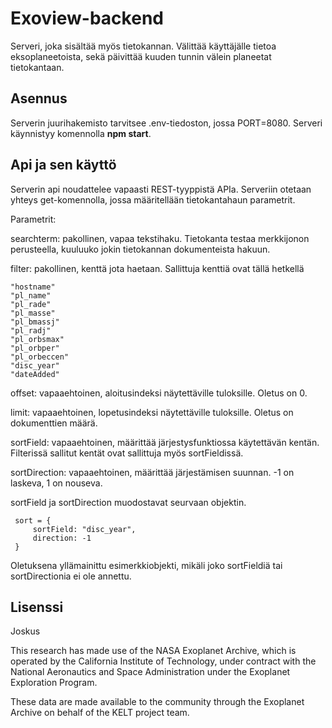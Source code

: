 # Exoview-backend

Serveri, joka sisältää myös tietokannan. Välittää käyttäjälle tietoa eksoplaneetoista, sekä päivittää kuuden tunnin välein planeetat tietokantaan.

## Asennus

Serverin juurihakemisto tarvitsee .env-tiedoston, jossa PORT=8080. Serveri käynnistyy komennolla **npm start**.

## Api ja sen käyttö
Serverin api noudattelee vapaasti REST-tyyppistä APIa. Serveriin otetaan yhteys get-komennolla, jossa määritellään tietokantahaun parametrit.

Parametrit:

searchterm: pakollinen, vapaa tekstihaku. Tietokanta testaa merkkijonon perusteella, kuuluuko jokin tietokannan dokumenteista hakuun.

filter: pakollinen, kenttä jota haetaan. Sallittuja kenttiä ovat tällä hetkellä

    "hostname"
    "pl_name"
    "pl_rade"
    "pl_masse"
    "pl_bmassj"
    "pl_radj"
    "pl_orbsmax"
    "pl_orbper"
    "pl_orbeccen"
    "disc_year"
    "dateAdded"

offset: vapaaehtoinen, aloitusindeksi näytettäville tuloksille. Oletus on 0.

limit: vapaaehtoinen, lopetusindeksi näytettäville tuloksille. Oletus on dokumenttien määrä.

sortField: vapaaehtoinen, määrittää järjestysfunktiossa käytettävän kentän. Filterissä sallitut kentät ovat sallittuja myös sortFieldissä.

sortDirection: vapaaehtoinen, määrittää järjestämisen suunnan. -1 on laskeva, 1 on nouseva.

sortField ja sortDirection muodostavat seurvaan objektin.
    
 ```
  sort = {
      sortField: "disc_year",
      direction: -1
  }
  ```

  Oletuksena yllämainittu esimerkkiobjekti, mikäli joko sortFieldiä tai sortDirectionia ei ole annettu.

## Lisenssi
Joskus

This research has made use of the NASA Exoplanet Archive, which is operated by the California Institute of Technology, under contract with the National Aeronautics and Space Administration under the Exoplanet Exploration Program.

These data are made available to the community through the Exoplanet Archive on behalf of the KELT project team.